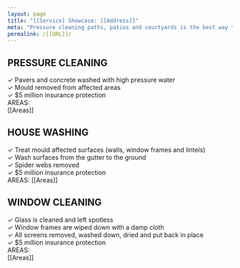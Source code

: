 ```yaml
---
layout: page
title: "[[Service] Showcase: [[Address]]"
meta: "Pressure cleaning paths, patios and courtyards is the best way to make your home exterior feel clean fresh and inviting. Trust [[Suburb]]'s leading choice for pressure cleaning"
permalink: /[[URL]]/
---
```


<!-- If video 
<style>.embed-container { position: relative; padding-bottom: 56.25%; height: 0; overflow: hidden; max-width: 100%; } .embed-container iframe, .embed-container object, .embed-container embed { position: absolute; top: 0; left: 0; width: 100%; height: 100%; }</style><div class='embed-container'><iframe src='http://www.youtube.com/embed/[[item]]?rel=0' frameborder='0' allowfullscreen></iframe></div>

Here is the result of the work we performed at this property. Ask us how we can get the same dramatic results at your home.-->


<!--Here is a description of the areas that we cleaned and what we did.-->

## PRESSURE CLEANING
✓ Pavers and concrete washed with high pressure water  
✓ Mould removed from affected areas  
✓ $5 million insurance protection  
AREAS:  
[[Areas]]

## HOUSE WASHING
✓ Treat mould affected surfaces (walls, window frames and lintels)  
✓ Wash surfaces from the gutter to the ground  
✓ Spider webs removed  
✓ $5 million insurance protection  
AREAS:
[[Areas]]

<!--

## SOFT WASHING
✓ Treat mould affected surfaces  
✓ Wash surfaces  
✓ Spider webs removed  
✓ $5 million insurance protection  
AREAS: Front picket fence and gates  
[[Areas]]
-->

## WINDOW CLEANING
✓ Glass is cleaned and left spotless  
✓ Window frames are wiped down with a damp cloth  
✓ All screens removed, washed down, dried and put back in place  
✓ $5 million insurance protection  
AREAS:  
[[Areas]]

<!--
## ROOF CLEANING
✓ Mould/lichen treatment  
✓ Roof tiles washed with medium pressure water  
✓ $5 million insurance protection  
AREAS:  
[[Areas]]
-->
